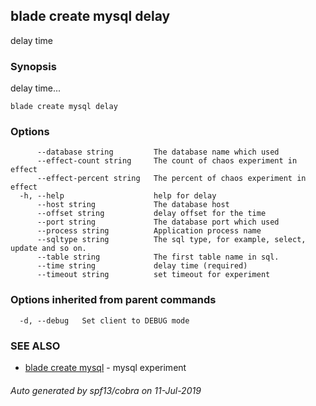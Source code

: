 ## blade create mysql delay

delay time

### Synopsis

delay time...

```
blade create mysql delay
```

### Options

```
      --database string         The database name which used
      --effect-count string     The count of chaos experiment in effect
      --effect-percent string   The percent of chaos experiment in effect
  -h, --help                    help for delay
      --host string             The database host
      --offset string           delay offset for the time
      --port string             The database port which used
      --process string          Application process name
      --sqltype string          The sql type, for example, select, update and so on.
      --table string            The first table name in sql.
      --time string             delay time (required)
      --timeout string          set timeout for experiment
```

### Options inherited from parent commands

```
  -d, --debug   Set client to DEBUG mode
```

### SEE ALSO

* [blade create mysql](blade_create_mysql.md)	 - mysql experiment

###### Auto generated by spf13/cobra on 11-Jul-2019
